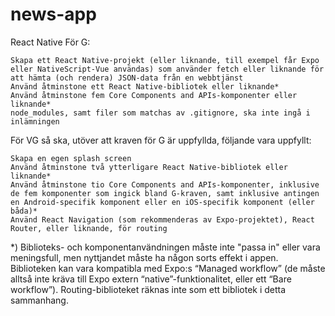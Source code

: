 # news-app
React Native
För G:

    Skapa ett React Native-projekt (eller liknande, till exempel får Expo eller NativeScript-Vue användas) som använder fetch eller liknande för att hämta (och rendera) JSON-data från en webbtjänst
    Använd åtminstone ett React Native-bibliotek eller liknande*
    Använd åtminstone fem Core Components and APIs-komponenter eller liknande*
    node_modules, samt filer som matchas av .gitignore, ska inte ingå i inlämningen

För VG så ska, utöver att kraven för G är uppfyllda, följande vara uppfyllt:

    Skapa en egen splash screen
    Använd åtminstone två ytterligare React Native-bibliotek eller liknande*
    Använd åtminstone tio Core Components and APIs-komponenter, inklusive de fem komponenter som ingick bland G-kraven, samt inklusive antingen en Android-specifik komponent eller en iOS-specifik komponent (eller båda)*
    Använd React Navigation (som rekommenderas av Expo-projektet), React Router, eller liknande, för routing

*) Biblioteks- och komponentanvändningen måste inte "passa in" eller vara meningsfull, men nyttjandet måste ha någon sorts effekt i appen. Biblioteken kan vara kompatibla med Expo:s “Managed workflow” (de måste alltså inte kräva till Expo extern “native”-funktionalitet, eller ett “Bare workflow”). Routing-biblioteket räknas inte som ett bibliotek i detta sammanhang.

